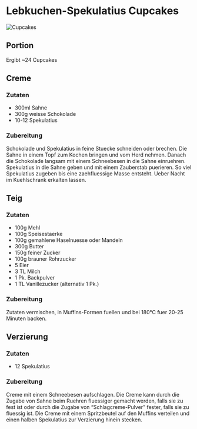# Lebkuchen-Spekulatius Cupcakes

![Cupcakes](https://raw.github.com/lociii/rezepte/master/images/cupcakes/lebkuchen-spekulatius.jpg)

## Portion
Ergibt ~24 Cupcakes

## Creme
### Zutaten
* 300ml Sahne
* 300g weisse Schokolade
* 10-12 Spekulatius

### Zubereitung
Schokolade und Spekulatius in feine Stuecke schneiden oder brechen. Die Sahne in einem Topf zum Kochen bringen und vom Herd nehmen. Danach die Schokolade langsam mit einem Schneebesen in die Sahne einruehren.
Spekulatius in die Sahne geben und mit einem Zauberstab puerieren. So viel Spekulatius zugeben bis eine zaehfluessige Masse entsteht.
Ueber Nacht im Kuehlschrank erkalten lassen.

## Teig
### Zutaten
* 100g Mehl
* 100g Speisestaerke
* 100g gemahlene Haselnuesse oder Mandeln
* 300g Butter
* 150g feiner Zucker
* 100g brauner Rohrzucker
* 5 Eier
* 3 TL Milch
* 1 Pk. Backpulver
* 1 TL Vanillezucker (alternativ 1 Pk.)

### Zubereitung
Zutaten vermischen, in Muffins-Formen fuellen und bei 180°C fuer 20-25 Minuten backen.

## Verzierung
### Zutaten
* 12 Spekulatius

### Zubereitung
Creme mit einem Schneebesen aufschlagen. Die Creme kann durch die Zugabe von Sahne beim Ruehren fluessiger gemacht werden, falls sie zu fest ist oder durch die Zugabe von “Schlagcreme-Pulver” fester, falls sie zu fluessig ist.
Die Creme mit einem Spritzbeutel auf den Muffins verteilen und einen halben Spekulatius zur Verzierung hinein stecken.
